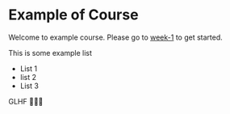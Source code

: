 # Example of Course

Welcome to example course. Please go to [week-1](week-1/) to get started.

This is some example list

* List 1
* list 2
* List 3

GLHF 🎉🎉🎉
